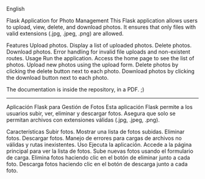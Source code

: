 English

Flask Application for Photo Management
This Flask application allows users to upload, view, delete, and download photos.
It ensures that only files with valid extensions (.jpg, .jpeg, .png) are allowed.

Features
Upload photos.
Display a list of uploaded photos.
Delete photos.
Download photos.
Error handling for invalid file uploads and non-existent routes.
Usage
Run the application.
Access the home page to see the list of photos.
Upload new photos using the upload form.
Delete photos by clicking the delete button next to each photo.
Download photos by clicking the download button next to each photo.

The documentation is inside the repository, in a PDF. ;)

----------------------------------------------------------------------------------------------------------------------------


Aplicación Flask para Gestión de Fotos
Esta aplicación Flask permite a los usuarios subir, ver, eliminar y descargar fotos.
Asegura que solo se permitan archivos con extensiones válidas (.jpg, .jpeg, .png).

Características
Subir fotos.
Mostrar una lista de fotos subidas.
Eliminar fotos.
Descargar fotos.
Manejo de errores para cargas de archivos no válidas y rutas inexistentes.
Uso
Ejecuta la aplicación.
Accede a la página principal para ver la lista de fotos.
Sube nuevas fotos usando el formulario de carga.
Elimina fotos haciendo clic en el botón de eliminar junto a cada foto.
Descarga fotos haciendo clic en el botón de descarga junto a cada foto.

